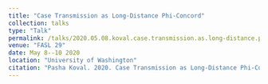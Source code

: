 ```yaml
---
title: "Case Transmission as Long-Distance Phi-Concord"
collection: talks
type: "Talk"
permalink: /talks/2020.05.08.koval.case.transmission.as.long-distance.phi-concord
venue: "FASL 29"
date: May 8--10 2020
location: "University of Washington"
citation: "Pasha Koval. 2020. Case Transmission as Long-Distance Phi-Concord (Talk). FASL 29. University of Washington. May 8--10."
---
```

